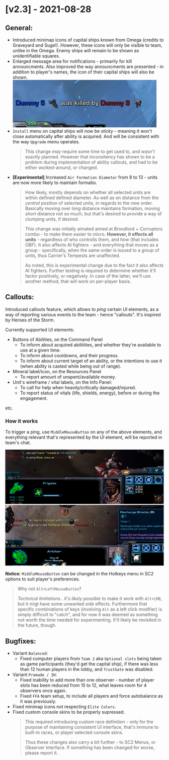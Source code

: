 # [v2.3] - 2021-08-28

## General:

- Introduced minimap icons of capital ships known from Omega (credits to Graveyard and Suge!). However, these icons will only be visible to team, unlike in the Omega. Enemy ships will remain to be shown as unidentifiable squares.
- Enlarged message area for notifications - primarily for kill announcments. Also improved the way announcments are presented - in addition to player's names, the icon of their capital ships will also be shown.\
  ![](./v2.3/notification-kill.png)
- `Install` menu on capital ships will now be *sticky* - meaning it won't close automatically after ability is acquired. And will be consistent with the way `Upgrade` menu operates.
  > This change *may* require some time to get used to, and wasn't exactly planned. However that inconsitency has shown to be a problem during implementation of ability callouts, and had to be either worked-around, or changed.
- **[Experimental]** Increased `Air Formation Diameter` from 8 to 13 - units are now more likely to maintain formatio.
  > How likely, mostly depends on whether all selected units are within defined defined diameter. As well as on distance from the *central* position of selected units, in regards to the new order. Basically moving over *long* distance maintains formation, moving *short* distance not so much, but that's desired to provide a way of clumping units, if desired.
  >
  > This change was initially aimated aimed at Broodlord + Corruptors combo - to make them easier to micro.
  > **However, it effects all units** - regardless of who controlls them, and how (that includes OBF). It also affects AI fighters - and everything that moves as a group - specifically, when the same order is issued to a group of units, thus Carrier's Tempests are unaffected.
  >
  > As noted, this is experimental change due to the fact it also affects AI fighters. Further testing is required to determine whether it'll factor positively, or negatively. In case of the latter, we'll use another method, that will work on per-player basis.

## Callouts:

Introduced callouts feature, which allows to *ping* certain UI elements, as a way of reporting various events to the team - hence "callouts". It's inspired by Heroes of the Storm.

Currently supported UI elements:

- Buttons of Abilities, on the Command Panel
  - To inform about acquired abilitities, and whether they're available to use at a given time.
  - To inform about cooldowns, and their progress.
  - To inform about current target of an ability, or the intentions to use it (when ability is casted while being out of range).
- Mineral label/icon, on the Resources Panel
  - To report amount of unspent/available money.
- Unit's wireframe / vital labels, on the Info Panel:
  - To call for help when heavily/critically damaged/injured.
  - To report status of vitals (life, shields, energy), before or during the engagement.

etc.

### How it works

To trigger a ping, use `MiddleMouseButton` on any of the above elements, and everything relevant that's represented by the UI element, will be reported in team's chat.

![](./v2.3/ping-abil1.png)
![](./v2.3/ping-abil2.png)

**Notice**: `MiddleMouseButton` can be changed in the Hotkeys menu in SC2 options to suit player's preferences.

> Why not `Alt+LeftMouseButton`?
> 
> *Technical limitations*.. it's _likely possible_ to make it work with `Alt+LMB`, but it migt have some unwanted side effects. Furthermore that specific combinations of keys (involving `Alt` as a left click modifier) is simply difficult to "catch", and for now it was deemed as something not worth the time needed for experimenting. It'll likely be revisited in the future, though.

## Bugfixes:

- Variant `Balanced`:
  - Fixed computer players from `Team 2` aka `Optional slots` being taken as game participants (they'd get the capital ship), if there was less than 12 human players in the lobby, and `TrustGate` was disabled.
- Variant `Premade / IH`:
  - Fixed inability to add more than one observer - number of player slots has been reduced from 15 to 12, what leaves room for 4 observers once again.
  - Fixed `FFA` team setup, to include all players and force autobalance as it was previously.
- Fixed minimap icons not respecting `Elite Colors`.
- Fixed custom console skins to be properly supressed.
  > This required introducing custom race definition - only for the purpose of maintaining consistent UI interface, that's immune to built-in races, or player selected console skins.
  >
  > Thus these changes also carry a bit further - to SC2 Menus, or Observer interface. If something has been changed for worse, please report it.
